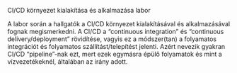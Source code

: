 CI/CD környezet kialakítása és alkalmazása labor

A labor során a hallgatók a CI/CD környezet kialakításával és alkalmazásával fognak megismerkedni. A CI/CD a “continuous integration” és “continuous delivery/deployment” rövidítése, vagyis ez a módszer(tan) a folyamatos integrációt és folyamatos szállítást/telepítést jelenti. Azért nevezik gyakran CI/CD “pipeline”-nak ezt, mert ezek egymásra épülő folyamatok és mint a vízvezetékeknél, általában az irány adott.

